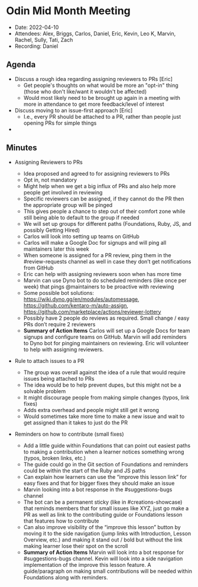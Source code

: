 # Odin Mid Month Meeting 

* Date: 2022-04-10
* Attendees: Alex, Briggs, Carlos, Daniel, Eric, Kevin, Leo K, Marvin, Rachel, Sully, Tati, Zach
* Recording: Daniel

## Agenda

- Discuss a rough idea regarding assigning reviewers to PRs [Eric]
    - Get people's thoughts on what would be more an "opt-in" thing (those who don't like/want it wouldn't be affected)
    - Would most likely need to be brought up again in a meeting with more in attendance to get more feedback/level of interest
- Discuss moving to an issue-first approach [Eric]
    - I.e., every PR should be attached to a PR, rather than people just opening PRs for simple things
- 

## Minutes

- Assigning Reviewers to PRs
  - Idea proposed and agreed to for assigning reviewers to PRs
  - Opt in, not mandatory
  - Might help when we get a big influx of PRs and also help more people get involved in reviewing
  - Specific reviewers can be assigned, if they cannot do the PR then the appropriate group will be pinged
  - This gives people a chance to step out of their comfort zone while still being able to default to the group if needed
  - We will set up groups for different paths (Foundations, Ruby, JS, and possibly Getting Hired)
  - Carlos will look into setting up teams on GitHub 
  - Carlos will make a Google Doc for signups and will ping all maintainers later this week
  - When someone is assigned for a PR review, ping them in the #review-requests channel as well in case they don’t get notifications from GitHub
  - Eric can help with assigning reviewers soon when has more time
  - Marvin can use Dyno bot to do scheduled reminders (like once per week) that pings @maintainers to be proactive with reviewing
  - Some possible bot solutions: https://wiki.dyno.gg/en/modules/automessage, https://github.com/kentaro-m/auto-assign, https://github.com/marketplace/actions/reviewer-lottery
  - Possibly have 2 people do reviews as required. Small change / easy PRs don’t require 2 reviewers
  - **Summary of Action Items** Carlos will set up a Google Docs for team signups and configure teams on GitHub. Marvin will add reminders to Dyno bot for pinging maintainers on reviewing. Eric will volunteer to help with assigning reviewers.

- Rule to attach issues to a PR
  - The group was overall against the idea of a rule that would require issues being attached to PRs  
  - The idea would be to help prevent dupes, but this might not be a solvable problem
  - It might discourage people from making simple changes (typos, link fixes)
  - Adds extra overhead and people might still get it wrong
  - Would sometimes take more time to make a new issue and wait to get assigned than it takes to just do the PR

- Reminders on how to contribute (small fixes)
  - Add a little guide within Foundations that can point out easiest paths to making a contribution when a learner notices something wrong (typos, broken links, etc.)
  - The guide could go in the Git section of Foundations and reminders could be within the start of the Ruby and JS paths
  - Can explain how learners can use the “improve this lesson link” for easy fixes and that for bigger fixes they should make an issue
  - Marvin looking into a bot response in the #suggestions-bugs channel
  - The bot can be a permanent sticky (like in #creations-showcase) that reminds members that for small issues like XYZ, just go make a PR as well as link to the contributing guide or Foundations lesson that features how to contribute
  - Can also improve visibility of the “improve this lesson” button by moving it to the side navigation (jump links with Introduction, Lesson Overview, etc.) and making it stand out / bold but without the link making learner lose their spot on the scroll 
  - **Summary of Action Items** Marvin will look into a bot response for #suggestions-bugs channel. Kevin will look into a side navigation implementation of the improve this lesson feature. A guide/paragraph on making small contributions will be needed within Foundations along with reminders.
